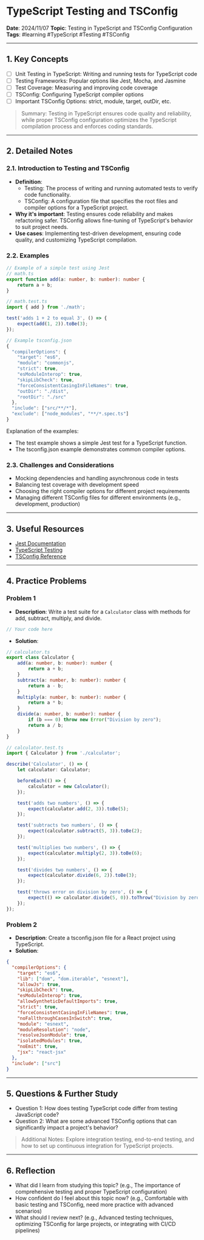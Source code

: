 # TypeScript Testing and TSConfig

**Date**: 2024/11/07
**Topic**: Testing in TypeScript and TSConfig Configuration
**Tags**: #learning #TypeScript #Testing #TSConfig

---

## 1. Key Concepts

- [ ] Unit Testing in TypeScript: Writing and running tests for TypeScript code
- [ ] Testing Frameworks: Popular options like Jest, Mocha, and Jasmine
- [ ] Test Coverage: Measuring and improving code coverage
- [ ] TSConfig: Configuring TypeScript compiler options
- [ ] Important TSConfig Options: strict, module, target, outDir, etc.

> Summary: Testing in TypeScript ensures code quality and reliability, while proper TSConfig configuration optimizes the TypeScript compilation process and enforces coding standards.

---

## 2. Detailed Notes

### 2.1. Introduction to Testing and TSConfig

- **Definition**:
  - Testing: The process of writing and running automated tests to verify code functionality.
  - TSConfig: A configuration file that specifies the root files and compiler options for a TypeScript project.
- **Why it's important**: Testing ensures code reliability and makes refactoring safer. TSConfig allows fine-tuning of TypeScript's behavior to suit project needs.
- **Use cases**: Implementing test-driven development, ensuring code quality, and customizing TypeScript compilation.

### 2.2. Examples

```typescript
// Example of a simple test using Jest
// math.ts
export function add(a: number, b: number): number {
    return a + b;
}

// math.test.ts
import { add } from './math';

test('adds 1 + 2 to equal 3', () => {
    expect(add(1, 2)).toBe(3);
});

// Example tsconfig.json
{
  "compilerOptions": {
    "target": "es6",
    "module": "commonjs",
    "strict": true,
    "esModuleInterop": true,
    "skipLibCheck": true,
    "forceConsistentCasingInFileNames": true,
    "outDir": "./dist",
    "rootDir": "./src"
  },
  "include": ["src/**/*"],
  "exclude": ["node_modules", "**/*.spec.ts"]
}
```

Explanation of the examples:

- The test example shows a simple Jest test for a TypeScript function.
- The tsconfig.json example demonstrates common compiler options.

### 2.3. Challenges and Considerations

- Mocking dependencies and handling asynchronous code in tests
- Balancing test coverage with development speed
- Choosing the right compiler options for different project requirements
- Managing different TSConfig files for different environments (e.g., development, production)

---

## 3. Useful Resources

- [Jest Documentation](https://jestjs.io/docs/getting-started)
- [TypeScript Testing](https://www.typescriptlang.org/docs/handbook/testing.html)
- [TSConfig Reference](https://www.typescriptlang.org/tsconfig)

---

## 4. Practice Problems

### Problem 1

- **Description**: Write a test suite for a `Calculator` class with methods for add, subtract, multiply, and divide.

```typescript
// Your code here
```

- **Solution**:

```typescript
// calculator.ts
export class Calculator {
    add(a: number, b: number): number {
        return a + b;
    }
    subtract(a: number, b: number): number {
        return a - b;
    }
    multiply(a: number, b: number): number {
        return a * b;
    }
    divide(a: number, b: number): number {
        if (b === 0) throw new Error("Division by zero");
        return a / b;
    }
}

// calculator.test.ts
import { Calculator } from './calculator';

describe('Calculator', () => {
    let calculator: Calculator;

    beforeEach(() => {
        calculator = new Calculator();
    });

    test('adds two numbers', () => {
        expect(calculator.add(2, 3)).toBe(5);
    });

    test('subtracts two numbers', () => {
        expect(calculator.subtract(5, 3)).toBe(2);
    });

    test('multiplies two numbers', () => {
        expect(calculator.multiply(2, 3)).toBe(6);
    });

    test('divides two numbers', () => {
        expect(calculator.divide(6, 2)).toBe(3);
    });

    test('throws error on division by zero', () => {
        expect(() => calculator.divide(5, 0)).toThrow("Division by zero");
    });
});
```

### Problem 2

- **Description**: Create a tsconfig.json file for a React project using TypeScript.
- **Solution**:

```json
{
  "compilerOptions": {
    "target": "es6",
    "lib": ["dom", "dom.iterable", "esnext"],
    "allowJs": true,
    "skipLibCheck": true,
    "esModuleInterop": true,
    "allowSyntheticDefaultImports": true,
    "strict": true,
    "forceConsistentCasingInFileNames": true,
    "noFallthroughCasesInSwitch": true,
    "module": "esnext",
    "moduleResolution": "node",
    "resolveJsonModule": true,
    "isolatedModules": true,
    "noEmit": true,
    "jsx": "react-jsx"
  },
  "include": ["src"]
}
```

---

## 5. Questions & Further Study

- Question 1: How does testing TypeScript code differ from testing JavaScript code?
- Question 2: What are some advanced TSConfig options that can significantly impact a project's behavior?

> Additional Notes: Explore integration testing, end-to-end testing, and how to set up continuous integration for TypeScript projects.

---

## 6. Reflection

- What did I learn from studying this topic? (e.g., The importance of comprehensive testing and proper TypeScript configuration)
- How confident do I feel about this topic now? (e.g., Comfortable with basic testing and TSConfig, need more practice with advanced scenarios)
- What should I review next? (e.g., Advanced testing techniques, optimizing TSConfig for large projects, or integrating with CI/CD pipelines)
